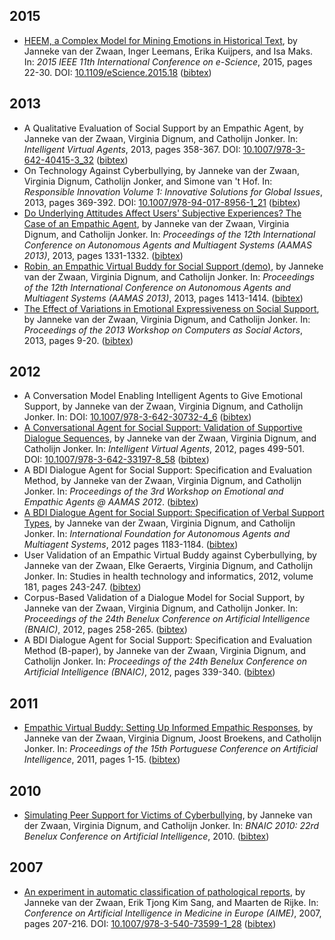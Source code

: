 ## 2015

* [HEEM, a Complex Model for Mining Emotions in Historical Text](jvdzwaan.github.io/pdf/van_der_zwaan_heem_2015.pdf),
by Janneke van der Zwaan, Inger Leemans, Erika Kuijpers, and Isa Maks.
In: _2015 IEEE 11th International Conference on e-Science_, 2015, pages 22-30.
DOI: [10.1109/eScience.2015.18](https://doi.org/10.1109/eScience.2015.18)
([bibtex](https://raw.githubusercontent.com/jvdzwaan/jvdzwaan.github.io/master/bib/van_der_zwaan_heem_2015.bib.txt))

## 2013

* A Qualitative Evaluation of Social Support by an Empathic Agent,
by Janneke van der Zwaan, Virginia Dignum, and Catholijn Jonker.
In: _Intelligent Virtual Agents_, 2013, pages 358-367.
DOI: [10.1007/978-3-642-40415-3_32](https://doi.org/10.1007/978-3-642-40415-3_32)
([bibtex](https://raw.githubusercontent.com/jvdzwaan/jvdzwaan.github.io/master/bib/zwaan_2013_iva.bib.txt))
* On Technology Against Cyberbullying,
by Janneke van der Zwaan, Virginia Dignum, Catholijn Jonker, and Simone van 't Hof.
In: _Responsible Innovation Volume 1: Innovative Solutions for Global Issues_, 2013, pages 369-392.
DOI: [10.1007/978-94-017-8956-1_21](https://doi.org/10.1007/978-94-017-8956-1_21)
([bibtex](https://raw.githubusercontent.com/jvdzwaan/jvdzwaan.github.io/master/bib/zwaan_2013_ribook.bib.txt))
* [Do Underlying Attitudes Affect Users' Subjective Experiences? The Case of an Empathic Agent](http://www.ifaamas.org/Proceedings/aamas2013/docs/p1331.pdf),
by Janneke van der Zwaan, Virginia Dignum, and Catholijn Jonker.
In: _Proceedings of the 12th International Conference on Autonomous Agents and Multiagent Systems (AAMAS 2013)_, 2013, pages 1331-1332.
([bibtex](https://raw.githubusercontent.com/jvdzwaan/jvdzwaan.github.io/master/bib/zwaan_2013_aamas.bib.txt))
* [Robin, an Empathic Virtual Buddy for Social Support (demo)](http://www.aamas-conference.org/Proceedings/aamas2013/docs/p1413.pdf),
by Janneke van der Zwaan, Virginia Dignum, and Catholijn Jonker.
In: _Proceedings of the 12th International Conference on Autonomous Agents and Multiagent Systems (AAMAS 2013)_, 2013, pages 1413-1414.
([bibtex](https://raw.githubusercontent.com/jvdzwaan/jvdzwaan.github.io/master/bib/zwaan_2013_aamas_demo.bib.txt))
* [The Effect of Variations in Emotional Expressiveness on Social Support](jvdzwaan.github.io/pdf/Zwaan_et_al_effect_of_emotional_expressiveness.pdf),
by Janneke van der Zwaan, Virginia Dignum, and Catholijn Jonker.
In: _Proceedings of the 2013 Workshop on Computers as Social Actors_, 2013, pages 9-20.
([bibtex](https://raw.githubusercontent.com/jvdzwaan/jvdzwaan.github.io/master/bib/zwaan_2013_casa.bib.txt))

## 2012

* A Conversation Model Enabling Intelligent Agents to Give Emotional Support,
by Janneke van der Zwaan, Virginia Dignum, and Catholijn Jonker.
In:
DOI: [10.1007/978-3-642-30732-4_6](https://doi.org/10.1007/978-3-642-30732-4_6)
([bibtex](https://raw.githubusercontent.com/jvdzwaan/jvdzwaan.github.io/master/bib/Zwaan_IEA_2012.bib.txt))
* [A Conversational Agent for Social Support: Validation of Supportive Dialogue Sequences](http://www.mmi.tudelft.nl/~catholijn/publications/sites/default/files/Zwaan_Conversational%20agent%202012.pdf),
by Janneke van der Zwaan, Virginia Dignum, and Catholijn Jonker.
In: _Intelligent Virtual Agents_, 2012, pages 499-501.
DOI: [10.1007/978-3-642-33197-8_58](http://dx.doi.org/10.1007/978-3-642-33197-8_58)
([bibtex](https://raw.githubusercontent.com/jvdzwaan/jvdzwaan.github.io/master/bib/zwaan_2012_IVA.bib.txt))
* A BDI Dialogue Agent for Social Support: Specification and Evaluation Method,
by Janneke van der Zwaan, Virginia Dignum, and Catholijn Jonker.
In: _Proceedings of the 3rd Workshop on Emotional and Empathic Agents @ AAMAS 2012_.
([bibtex](https://raw.githubusercontent.com/jvdzwaan/jvdzwaan.github.io/master/bib/zwaan_2012_eea_at_aamas.bib.txt))
* [A BDI Dialogue Agent for Social Support: Specification of Verbal Support Types](https://ii.tudelft.nl/sites/default/files/Zwaan_BDI%20dialogue%20Specificaton%202012.pdf),
by Janneke van der Zwaan, Virginia Dignum, and Catholijn Jonker.
In: _International Foundation for Autonomous Agents and Multiagent Systems_, 2012 pages 1183-1184.
([bibtex](https://raw.githubusercontent.com/jvdzwaan/jvdzwaan.github.io/master/bib/Zwaan_2012_aamas_ext_abs.bib.txt))
* User Validation of an Empathic Virtual Buddy against Cyberbullying,
by Janneke van der Zwaan, Elke Geraerts, Virginia Dignum, and Catholijn Jonker.
In: Studies in health technology and informatics, 2012, volume 181, pages 243-247.
([bibtex](https://raw.githubusercontent.com/jvdzwaan/jvdzwaan.github.io/master/bib/zwaan_2012_cyber17.bib.txt))
* Corpus-Based Validation of a Dialogue Model for Social Support,
by Janneke van der Zwaan, Virginia Dignum, and Catholijn Jonker.
In: _Proceedings of the 24th Benelux Conference on Artificial Intelligence (BNAIC)_, 2012, pages 258-265.
([bibtex](https://raw.githubusercontent.com/jvdzwaan/jvdzwaan.github.io/master/bib/zwaan_2012_bnaic.bib.txt))
* A BDI Dialogue Agent for Social Support: Specification and Evaluation Method (B-paper),
by Janneke van der Zwaan, Virginia Dignum, and Catholijn Jonker.
In: _Proceedings of the 24th Benelux Conference on Artificial Intelligence (BNAIC)_, 2012, pages 339-340.
([bibtex](https://raw.githubusercontent.com/jvdzwaan/jvdzwaan.github.io/master/bib/zwaan_2012_bnaic_b.bib.txt))

## 2011

* [Empathic Virtual Buddy: Setting Up Informed Empathic Responses](http://citeseerx.ist.psu.edu/viewdoc/download?doi=10.1.1.713.7126&rep=rep1&type=pdf),
by Janneke van der Zwaan, Virginia Dignum, Joost Broekens, and Catholijn Jonker.
In: _Proceedings of the 15th Portuguese Conference on Artificial Intelligence_, 2011, pages 1-15.
([bibtex](https://raw.githubusercontent.com/jvdzwaan/jvdzwaan.github.io/master/bib/zwaan2011.bib.txt))

## 2010

* [Simulating Peer Support for Victims of Cyberbullying](http://citeseerx.ist.psu.edu/viewdoc/download?doi=10.1.1.724.2423&rep=rep1&type=pdf),
by Janneke van der Zwaan, Virginia Dignum, and Catholijn Jonker.
In: _BNAIC 2010: 22rd Benelux Conference on Artificial Intelligence_, 2010.
([bibtex](https://raw.githubusercontent.com/jvdzwaan/jvdzwaan.github.io/master/bib/zwaan_bnaic_2010.bib.txt))

## 2007

* [An experiment in automatic classification of pathological reports](https://ifarm.nl/erikt/papers/aime2007.pdf),
by Janneke van der Zwaan, Erik Tjong Kim Sang, and Maarten de Rijke.
In: _Conference on Artificial Intelligence in Medicine in Europe (AIME)_, 2007, pages 207-216.
DOI: [10.1007/978-3-540-73599-1_28](https://doi.org/10.1007/978-3-540-73599-1_28)
([bibtex](https://raw.githubusercontent.com/jvdzwaan/jvdzwaan.github.io/master/bib/zwaan_2007_aime.bib.txt))
